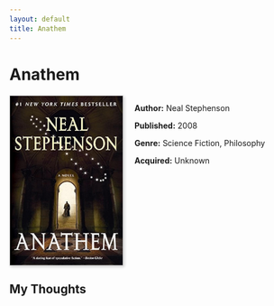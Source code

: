 ```yaml
---
layout: default
title: Anathem
---
```


# Anathem

<div class="book-details">
    <img src="/assets/images/books/anathem.jpg" alt="Anathem" class="book-cover">
    <div class="book-info">
        <p><strong>Author:</strong> Neal Stephenson</p>
        <p><strong>Published:</strong> 2008</p>
        <p><strong>Genre:</strong> Science Fiction, Philosophy</p>
        <p><strong>Acquired:</strong> Unknown</p>
    </div>
</div>

## My Thoughts


<style>
.book-details {
    display: flex;
    gap: 20px;
    margin: 20px 0;
}

.book-cover {
    width: 200px;
    height: 300px;
    object-fit: cover;
    border: 1px solid #ccc;
    box-shadow: 2px 2px 5px rgba(0,0,0,0.2);
    border-radius: 0;
}

.book-info {
    flex: 1;
}
</style> 